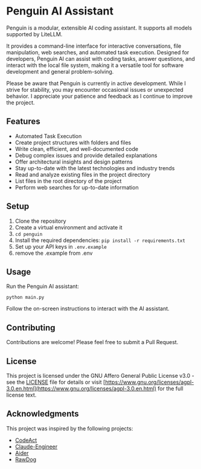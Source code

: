 # Penguin AI Assistant

Penguin is a modular, extensible AI coding assistant. It supports all models supported by LiteLLM.

It provides a command-line interface for interactive conversations, file manipulation, web searches, and automated task execution. Designed for developers, Penguin AI can assist with coding tasks, answer questions, and interact with the local file system, making it a versatile tool for software development and general problem-solving.

Please be aware that Penguin is currently in active development. While I strive for stability, you may encounter occasional issues or unexpected behavior. I appreciate your patience and feedback as I continue to improve the project.


## Features


- Automated Task Execution
- Create project structures with folders and files
- Write clean, efficient, and well-documented code
- Debug complex issues and provide detailed explanations
- Offer architectural insights and design patterns
- Stay up-to-date with the latest technologies and industry trends
- Read and analyze existing files in the project directory
- List files in the root directory of the project
- Perform web searches for up-to-date information

## Setup

1. Clone the repository
2. Create a virtual environment and activate it
4. `cd penguin`
5. Install the required dependencies: `pip install -r requirements.txt`
6. Set up your API keys in `.env.example`
7. remove the .example from .env

## Usage

Run the Penguin AI assistant:

```
python main.py
```

Follow the on-screen instructions to interact with the AI assistant.

## Contributing

Contributions are welcome! Please feel free to submit a Pull Request.

## License

This project is licensed under the GNU Affero General Public License v3.0 - see the [LICENSE](LICENSE) file for details or visit [https://www.gnu.org/licenses/agpl-3.0.en.html](https://www.gnu.org/licenses/agpl-3.0.en.html) for the full license text.

## Acknowledgments

This project was inspired by the following projects:

- [CodeAct](https://arxiv.org/abs/2402.01030)
- [Claude-Engineer](https://github.com/Doriandarko/claude-engineer)
- [Aider](https://github.com/paul-gauthier/aider)
- [RawDog](https://github.com/AbanteAI/rawdog)

